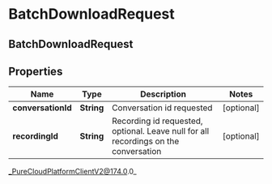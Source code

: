 # BatchDownloadRequest

## BatchDownloadRequest

## Properties

|Name | Type | Description | Notes|
|------------ | ------------- | ------------- | -------------|
| **conversationId** | **String** | Conversation id requested | [optional] |
| **recordingId** | **String** | Recording id requested, optional.  Leave null for all recordings on the conversation | [optional] |



_PureCloudPlatformClientV2@174.0.0_
